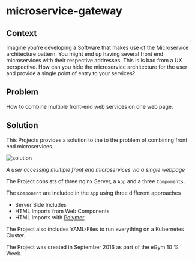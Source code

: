 # microservice-gateway

## Context
Imagine you're developing a Software that makes use of the Microservice architecture pattern. You might end up having several front end microservices with their respective addresses. This is is bad from a UX perspective. How can you hide the microservice architecture for the user and provide a single point of entry to your services?


## Problem
How to combine multiple front-end web services on one web page.


## Solution
This Projects provides a solution to the to the problem of combining front end microservices. 

![solution](https://cloud.githubusercontent.com/assets/15627894/24502586/ba45dc18-154e-11e7-8afb-eb18158ae55f.png)

*A user accessing multiple front end microservices via a single webpage*

The Project consists of three nginx Server, a `App` and a three `Compoments`. 

The `Component` are included in the `App` using three different approaches
* Server Side Includes
* HTML Imports from Web Components
* HTML Imports with [Polymer](https://www.polymer-project.org/)

The Project also includes YAML-Files to run everything on a Kubernetes Cluster.

The Project was created in September 2016 as part of the eGym 10 % Week.